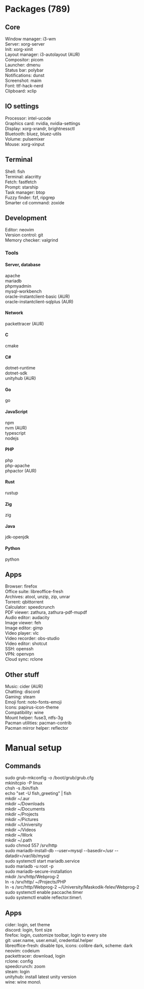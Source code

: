 # Packages (789)
## Core
Window manager: i3-wm\
Server: xorg-server\
Init: xorg-xinit\
Layout manager: i3-autolayout (AUR)\
Compositor: picom\
Launcher: dmenu\
Status bar: polybar\
Notifications: dunst\
Screenshot: maim\
Font: ttf-hack-nerd\
Clipboard: xclip
## IO settings
Processor: intel-ucode\
Graphics card: nvidia, nvidia-settings\
Display: xorg-xrandr, brightnessctl\
Bluetooth: bluez, bluez-utils\
Volume: pulsemixer\
Mouse: xorg-xinput
## Terminal
Shell: fish\
Terminal: alacritty\
Fetch: fastfetch\
Prompt: starship\
Task manager: btop\
Fuzzy finder: fzf, ripgrep\
Smarter cd command: zoxide
## Development
Editor: neovim\
Version control: git\
Memory checker: valgrind
### Tools
#### Server, database
apache\
mariadb\
phpmyadmin\
mysql-workbench\
oracle-instantclient-basic (AUR)\
oracle-instantclient-sqlplus (AUR)
#### Network
packettracer (AUR)
#### C
cmake
#### C#
dotnet-runtime\
dotnet-sdk\
unityhub (AUR)
#### Go
go
#### JavaScript
npm\
nvm (AUR)\
typescript\
nodejs
#### PHP
php\
php-apache\
phpactor (AUR)
#### Rust
rustup
#### Zig
zig
#### Java
jdk-openjdk
#### Python
python
## Apps
Browser: firefox\
Office suite: libreoffice-fresh\
Archives: atool, unzip, zip, unrar\
Torrent: qbittorrent\
Calculator: speedcrunch\
PDF viewer: zathura, zathura-pdf-mupdf\
Audio editor: audacity\
Image viewer: feh\
Image editor: gimp\
Video player: vlc\
Video recorder: obs-studio\
Video editor: shotcut\
SSH: openssh\
VPN: openvpn\
Cloud sync: rclone
## Other stuff
Music: cider (AUR)\
Chatting: discord\
Gaming: steam\
Emoji font: noto-fonts-emoji\
Icons: papirus-icon-theme\
Compatibility: wine\
Mount helper: fuse3, ntfs-3g\
Pacman utilities: pacman-contrib\
Pacman mirror helper: reflector
# Manual setup  
## Commands
sudo grub-mkconfig -o /boot/grub/grub.cfg\
mkinitcpio -P linux\
chsh -s /bin/fish\
echo "set -U fish_greeting" | fish\
mkdir ~/.aur\
mkdir ~/Downloads\
mkdir ~/Documents\
mkdir ~/Projects\
mkdir ~/Pictures\
mkdir ~/University\
mkdir ~/Videos\
mkdir ~/Work\
mkdir ~/.path\
sudo chmod 557 /srv/http\
sudo mariadb-install-db --user=mysql --basedir=/usr --datadir=/var/lib/mysql\
sudo systemctl start mariadb.service\
sudo mariadb -u root -p\
sudo mariadb-secure-installation\
mkdir /srv/http/Webprog-2\
ln -s /srv/http/ ~/Projects/PHP\
ln -s /src/http/Webprog-2 ~/University/Maskodik-felev/Webprog-2\
sudo systemctl enable paccache.timer\
sudo systemctl enable reflector.timer\
## Apps
cider: login, set theme\
discord: login, font size\
firefox: login, customize toolbar, login to every site\
git: user.name, user.email, credential.helper\
libreoffice-fresh: disable tips, icons: colibre dark, scheme: dark\
neovim: codeium\
packettracer: download, login\
rclone: config\
speedcrunch: zoom\
steam: login\
unityhub: install latest unity version\
wine: wine mono\
